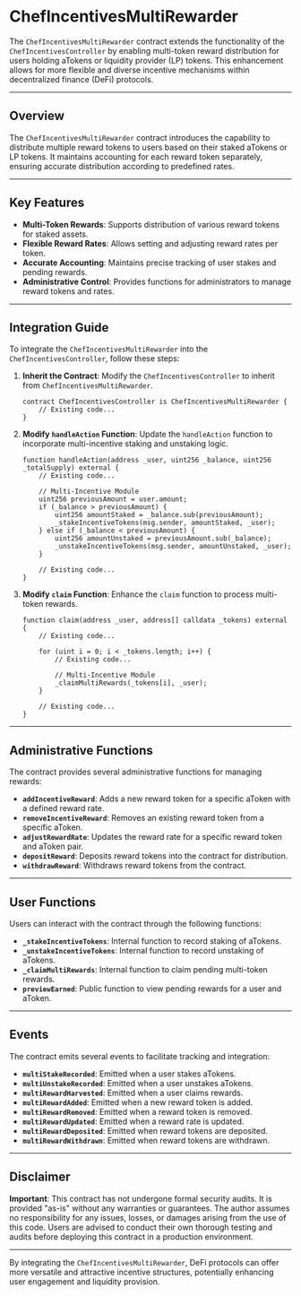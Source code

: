 # ChefIncentivesMultiRewarder

The `ChefIncentivesMultiRewarder` contract extends the functionality of the `ChefIncentivesController` by enabling multi-token reward distribution for users holding aTokens or liquidity provider (LP) tokens. This enhancement allows for more flexible and diverse incentive mechanisms within decentralized finance (DeFi) protocols.

---

## Overview

The `ChefIncentivesMultiRewarder` contract introduces the capability to distribute multiple reward tokens to users based on their staked aTokens or LP tokens. It maintains accounting for each reward token separately, ensuring accurate distribution according to predefined rates.

---

## Key Features

- **Multi-Token Rewards**: Supports distribution of various reward tokens for staked assets.
- **Flexible Reward Rates**: Allows setting and adjusting reward rates per token.
- **Accurate Accounting**: Maintains precise tracking of user stakes and pending rewards.
- **Administrative Control**: Provides functions for administrators to manage reward tokens and rates.

---

## Integration Guide

To integrate the `ChefIncentivesMultiRewarder` into the `ChefIncentivesController`, follow these steps:

1. **Inherit the Contract**: Modify the `ChefIncentivesController` to inherit from `ChefIncentivesMultiRewarder`.

   ```solidity
   contract ChefIncentivesController is ChefIncentivesMultiRewarder {
       // Existing code...
   }
   ```

2. **Modify `handleAction` Function**: Update the `handleAction` function to incorporate multi-incentive staking and unstaking logic.

   ```solidity
   function handleAction(address _user, uint256 _balance, uint256 _totalSupply) external {
       // Existing code...

       // Multi-Incentive Module
       uint256 previousAmount = user.amount;
       if (_balance > previousAmount) {
           uint256 amountStaked = _balance.sub(previousAmount);
           _stakeIncentiveTokens(msg.sender, amountStaked, _user);
       } else if (_balance < previousAmount) {
           uint256 amountUnstaked = previousAmount.sub(_balance);
           _unstakeIncentiveTokens(msg.sender, amountUnstaked, _user);
       }

       // Existing code...
   }
   ```

3. **Modify `claim` Function**: Enhance the `claim` function to process multi-token rewards.

   ```solidity
   function claim(address _user, address[] calldata _tokens) external {
       // Existing code...

       for (uint i = 0; i < _tokens.length; i++) {
           // Existing code...

           // Multi-Incentive Module
           _claimMultiRewards(_tokens[i], _user);
       }

       // Existing code...
   }
   ```

---

## Administrative Functions

The contract provides several administrative functions for managing rewards:

- **`addIncentiveReward`**: Adds a new reward token for a specific aToken with a defined reward rate.
- **`removeIncentiveReward`**: Removes an existing reward token from a specific aToken.
- **`adjustRewardRate`**: Updates the reward rate for a specific reward token and aToken pair.
- **`depositReward`**: Deposits reward tokens into the contract for distribution.
- **`withdrawReward`**: Withdraws reward tokens from the contract.

---

## User Functions

Users can interact with the contract through the following functions:

- **`_stakeIncentiveTokens`**: Internal function to record staking of aTokens.
- **`_unstakeIncentiveTokens`**: Internal function to record unstaking of aTokens.
- **`_claimMultiRewards`**: Internal function to claim pending multi-token rewards.
- **`previewEarned`**: Public function to view pending rewards for a user and aToken.

---

## Events

The contract emits several events to facilitate tracking and integration:

- **`multiStakeRecorded`**: Emitted when a user stakes aTokens.
- **`multiUnstakeRecorded`**: Emitted when a user unstakes aTokens.
- **`multiRewardHarvested`**: Emitted when a user claims rewards.
- **`multiRewardAdded`**: Emitted when a new reward token is added.
- **`multiRewardRemoved`**: Emitted when a reward token is removed.
- **`multiRewardUpdated`**: Emitted when a reward rate is updated.
- **`multiRewardDeposited`**: Emitted when reward tokens are deposited.
- **`multiRewardWithdrawn`**: Emitted when reward tokens are withdrawn.

---

## Disclaimer

**Important**: This contract has not undergone formal security audits. It is provided "as-is" without any warranties or guarantees. The author assumes no responsibility for any issues, losses, or damages arising from the use of this code. Users are advised to conduct their own thorough testing and audits before deploying this contract in a production environment.

---

By integrating the `ChefIncentivesMultiRewarder`, DeFi protocols can offer more versatile and attractive incentive structures, potentially enhancing user engagement and liquidity provision. 